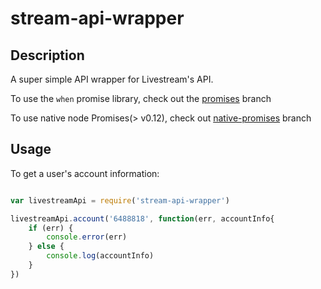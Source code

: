 # stream-api-wrapper

## Description

A super simple API wrapper for Livestream's API.

To use the `when` promise library, check out the [promises](../../tree/promises) branch

To use native node Promises(> v0.12), check out [native-promises](../../tree/native-promises) branch

## Usage

To get a user's account information:

```javascript

var livestreamApi = require('stream-api-wrapper')

livestreamApi.account('6488818', function(err, accountInfo{
    if (err) {
        console.error(err)
    } else {
        console.log(accountInfo)
    }
})

```
